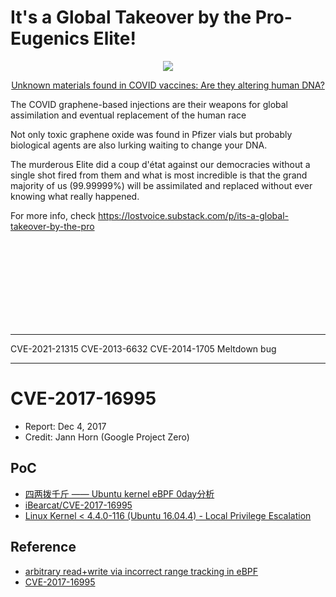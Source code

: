 # It's a Global Takeover by the Pro-Eugenics Elite!

<div align="center">
    <img src="https://cdn.substack.com/image/fetch/f_auto,q_auto:good,fl_progressive:steep/https%3A%2F%2Fbucketeer-e05bbc84-baa3-437e-9518-adb32be77984.s3.amazonaws.com%2Fpublic%2Fimages%2Fde383918-c525-442d-99e7-fe1f55d18882_640x360.jpeg" />
<p><a href="https://www.orwell.city/2021/10/human-DNA-alteration.html">Unknown materials found in COVID vaccines: Are they altering human DNA?</a></p>
</div>

The COVID graphene-based injections are their weapons for global assimilation and eventual replacement of the human race

Not only toxic graphene oxide was found in Pfizer vials but probably biological agents are also lurking waiting to change your DNA.

The murderous Elite did a coup d'état against our democracies without a single shot fired from them and what is most incredible is that the grand majority of us (99.99999%) will be assimilated and replaced without ever knowing what really happened.

For more info, check https://lostvoice.substack.com/p/its-a-global-takeover-by-the-pro

<br/>
<br/>
<br/>
<br/>
<br/>
<br/>
<br/>
<br/>

----------------------------------------------------

CVE-2021-21315
CVE-2013-6632
CVE-2014-1705
Meltdown bug

----------------------------------------------------

# CVE-2017-16995

- Report: Dec 4, 2017
- Credit: Jann Horn (Google Project Zero)

## PoC

- [四两拨千斤 —— Ubuntu kernel eBPF 0day分析](https://security.tencent.com/index.php/blog/msg/124)
- [iBearcat/CVE-2017-16995](https://github.com/iBearcat/CVE-2017-16995)
- [Linux Kernel < 4.4.0-116 (Ubuntu 16.04.4) - Local Privilege Escalation](https://www.exploit-db.com/exploits/44298/)

## Reference

- [arbitrary read+write via incorrect range tracking in eBPF](https://bugs.chromium.org/p/project-zero/issues/detail?id=1454&desc=3)
- [CVE-2017-16995](https://cve.mitre.org/cgi-bin/cvename.cgi?name=CVE-2017-16995)
